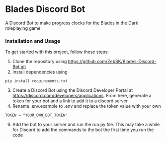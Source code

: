 # Blades Discord Bot
A Discord Bot to make progress clocks for the Blades in the Dark roleplaying game

### Installation and Usage
To get started with this project, follow these steps:
1. Clone the repository using https://github.com/ZebSK/Blades-Discord-Bot.git
2. Install dependencies using
```
pip install requirements.txt
```
3. Create a Discord Bot using the Discord Developer Portal at https://discord.com/developers/applications. From here, generate a token for your bot and a link to add it to a discord server
5. Rename .env.example to .env and replace the token value with your own
```
TOKEN = "YOUR_OWN_BOT_TOKEN"
```
6. Add the bot to your server and run the run.py file. This may take a while for Discord to add the commands to the bot the first time you run the code


